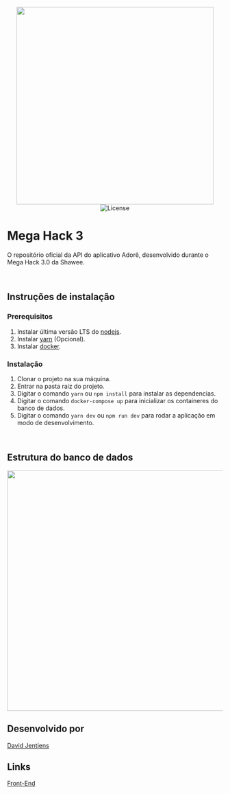 <p align="center">
  <img width="460"src="https://i.imgur.com/dReqofl.png">
  <br>
  <img alt="License" src="https://img.shields.io/badge/license-MIT-%2304D361">
  <br>
  <h1>
    Mega Hack 3
  </h1>
  <p>O repositório oficial da API do aplicativo Adorê, desenvolvido durante o Mega Hack 3.0 da Shawee.</p>
</p>

<br/>

## Instruções de instalação
### Prerequisitos
1. Instalar última versão LTS do [nodejs](https://nodejs.org/dist/v14.17.1/node-v14.17.1-linux-x64.tar.xz).
2. Instalar [yarn](https://yarnpkg.com/getting-started/install) (Opcional).
3. Instalar [docker](https://www.docker.com/get-started).

### Instalação
1. Clonar o projeto na sua máquina.
2. Entrar na pasta raiz do projeto.
3. Digitar o comando `yarn` ou `npm install` para instalar as dependencias.
4. Digitar o comando `docker-compose up` para inicializar os containeres do banco de dados.
5. Digitar o comando `yarn dev` ou `npm run dev` para rodar a aplicação em modo de desenvolvimento.

<br/>

## Estrutura do banco de dados
<img width="560" src="https://i.imgur.com/ZSos3Iv.png">

<br/>

## Desenvolvido por

[David Jentjens](https://github.com/davidjentjens)

## Links

[Front-End](https://github.com/davidjentjens/adore-mobile)
